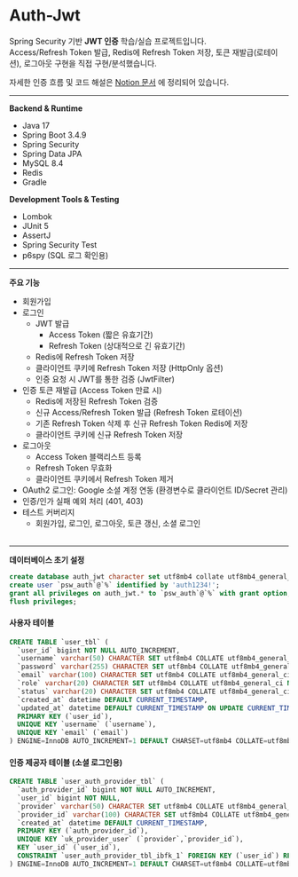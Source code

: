 # Auth-Jwt

Spring Security 기반 **JWT 인증** 학습/실습 프로젝트입니다.  
Access/Refresh Token 발급, Redis에 Refresh Token 저장, 토큰 재발급(로테이션), 로그아웃 구현을 직접 구현/분석했습니다.  

자세한 인증 흐름 및 코드 해설은 [Notion 문서](https://northern-mongoose-47b.notion.site/Auth-Jwt-25bd351413c0806e9a18e34bfd02c911) 에 정리되어 있습니다.

---

**Backend & Runtime**
- Java 17
- Spring Boot 3.4.9
- Spring Security
- Spring Data JPA
- MySQL 8.4
- Redis
- Gradle

**Development Tools & Testing**
- Lombok
- JUnit 5
- AssertJ
- Spring Security Test
- p6spy (SQL 로그 확인용)
---

**주요 기능**
- 회원가입
- 로그인
  - JWT 발급
    - Access Token (짧은 유효기간)
    - Refresh Token (상대적으로 긴 유효기간)
  - Redis에 Refresh Token 저장
  - 클라이언트 쿠키에 Refresh Token 저장 (HttpOnly 옵션)
  - 인증 요청 시 JWT를 통한 검증 (JwtFilter)
- 인증 토큰 재발급 (Access Token 만료 시)
  - Redis에 저장된 Refresh Token 검증
  - 신규 Access/Refresh Token 발급 (Refresh Token 로테이션)
  - 기존 Refresh Token 삭제 후 신규 Refresh Token Redis에 저장
  - 클라이언트 쿠키에 신규 Refresh Token 저장
- 로그아웃
  - Access Token 블랙리스트 등록
  - Refresh Token 무효화
  - 클라이언트 쿠키에서 Refresh Token 제거 
- OAuth2 로그인: Google 소셜 계정 연동 (환경변수로 클라이언트 ID/Secret 관리)
- 인증/인가 실패 예외 처리 (401, 403)
- 테스트 커버리지
  - 회원가입, 로그인, 로그아웃, 토큰 갱신, 소셜 로그인<br><br>
---


**데이터베이스 초기 설정**
```sql
create database auth_jwt character set utf8mb4 collate utf8mb4_general_ci;
create user `psw_auth`@`%` identified by 'auth1234!';
grant all privileges on auth_jwt.* to `psw_auth`@`%` with grant option;
flush privileges;
```


#### 사용자 테이블
```sql
CREATE TABLE `user_tbl` (
  `user_id` bigint NOT NULL AUTO_INCREMENT,
  `username` varchar(50) CHARACTER SET utf8mb4 COLLATE utf8mb4_general_ci NOT NULL,
  `password` varchar(255) CHARACTER SET utf8mb4 COLLATE utf8mb4_general_ci NOT NULL,
  `email` varchar(100) CHARACTER SET utf8mb4 COLLATE utf8mb4_general_ci DEFAULT NULL,
  `role` varchar(20) CHARACTER SET utf8mb4 COLLATE utf8mb4_general_ci NOT NULL DEFAULT 'USER',
  `status` varchar(20) CHARACTER SET utf8mb4 COLLATE utf8mb4_general_ci NOT NULL DEFAULT 'ACTIVE',
  `created_at` datetime DEFAULT CURRENT_TIMESTAMP,
  `updated_at` datetime DEFAULT CURRENT_TIMESTAMP ON UPDATE CURRENT_TIMESTAMP,
  PRIMARY KEY (`user_id`),
  UNIQUE KEY `username` (`username`),
  UNIQUE KEY `email` (`email`)
) ENGINE=InnoDB AUTO_INCREMENT=1 DEFAULT CHARSET=utf8mb4 COLLATE=utf8mb4_general_ci;
```

#### 인증 제공자 테이블 (소셜 로그인용)
```sql
CREATE TABLE `user_auth_provider_tbl` (
  `auth_provider_id` bigint NOT NULL AUTO_INCREMENT,
  `user_id` bigint NOT NULL,
  `provider` varchar(50) CHARACTER SET utf8mb4 COLLATE utf8mb4_general_ci NOT NULL,
  `provider_id` varchar(100) CHARACTER SET utf8mb4 COLLATE utf8mb4_general_ci NOT NULL,
  `created_at` datetime DEFAULT CURRENT_TIMESTAMP,
  PRIMARY KEY (`auth_provider_id`),
  UNIQUE KEY `uk_provider_user` (`provider`,`provider_id`),
  KEY `user_id` (`user_id`),
  CONSTRAINT `user_auth_provider_tbl_ibfk_1` FOREIGN KEY (`user_id`) REFERENCES `user_tbl` (`user_id`) ON DELETE CASCADE
) ENGINE=InnoDB AUTO_INCREMENT=1 DEFAULT CHARSET=utf8mb4 COLLATE=utf8mb4_general_ci;
```
